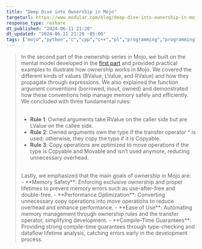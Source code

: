 ```yaml
---
title: "Deep Dive into Ownership in Mojo"
targeturl: https://www.modular.com/blog/deep-dive-into-ownership-in-mojo
response_type: reshare
dt_published: "2024-06-11 21:20"
dt_updated: "2024-06-11 21:20 -05:00"
tags: ["mojo","python","c","cpp","c++","pl","programming","programminglanguage"]
---
```


> In the second part of the ownership series in Mojo, we built on the mental model developed in the [first part](http://www.modular.com/blog/what-ownership-is-really-about-a-mental-model-approach) and provided practical examples to illustrate how ownership works in Mojo. We covered the different kinds of values (BValue, LValue, and RValue) and how they propagate through expressions. We also explained the function argument conventions (borrowed, inout, owned) and demonstrated how these conventions help manage memory safely and efficiently. We concluded with three fundamental rules:   
> <br>
> - **Rule 1**: Owned arguments take RValue on the caller side but are LValue on the callee side.
> - **Rule 2**: Owned arguments own the type if the transfer operator ^ is used; otherwise, they copy the type if it is Copyable. 
> - **Rule 3**: Copy operations are optimized to move operations if the type is Copyable and Movable and isn’t used anymore, reducing unnecessary overhead.  
> <br> 
> Lastly, we emphasized that the main goals of ownership in Mojo are:  
> <br>
> - **Memory Safety**: Enforcing exclusive ownership and proper lifetimes to prevent memory errors such as use-after-free and double-free. 
> - **Performance Optimization**: Converting unnecessary copy operations into move operations to reduce overhead and enhance performance. 
> - **Ease of Use**: Automating memory management through ownership rules and the transfer operator, simplifying development. 
> - **Compile-Time Guarantees**: Providing strong compile-time guarantees through type-checking and dataflow lifetime analysis, catching errors early in the development process. 
